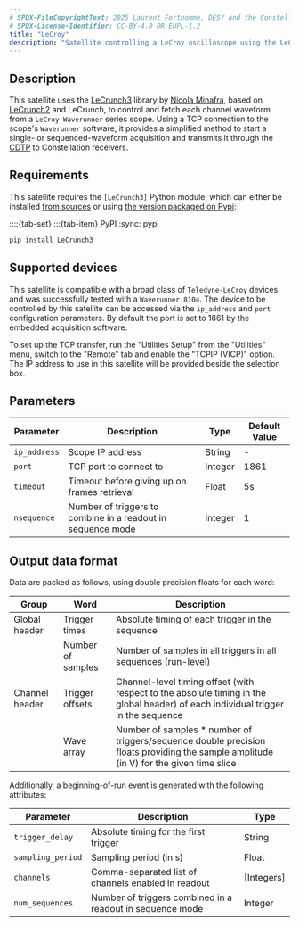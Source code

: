 ```yaml
---
# SPDX-FileCopyrightText: 2025 Laurent Forthomme, DESY and the Constellation authors
# SPDX-License-Identifier: CC-BY-4.0 OR EUPL-1.2
title: "LeCroy"
description: "Satellite controlling a LeCroy oscilloscope using the LeCrunch library"
---
```


## Description

This satellite uses the [LeCrunch3](https://github.com/nminafra/LeCrunch3) library by [Nicola Minafra](https://github.com/nminafra),
based on [LeCrunch2](https://github.com/BenLand100/LeCrunch2) and LeCrunch, to control and fetch each channel waveform from a `LeCroy Waverunner` series scope.
Using a TCP connection to the scope's `Waverunner` software, it provides a simplified method to start a single- or sequenced-waveform acquisition
and transmits it through the [CDTP](https://constellation.pages.desy.de/protocols/cdtp.html) to Constellation receivers.

## Requirements

This satellite requires the `[LeCrunch3]` Python module, which can either be installed [from sources](https://github.com/nminafra/LeCrunch3)
or using [the version packaged on Pypi](https://pypi.org/project/LeCrunch3/):

::::{tab-set}
:::{tab-item} PyPI
:sync: pypi

```sh
pip install LeCrunch3
```


## Supported devices

This satellite is compatible with a broad class of `Teledyne-LeCroy` devices, and was successfully tested with a `Waverunner 8104`.
The device to be controlled by this satellite can be accessed via the `ip_address` and `port` configuration parameters.
By default the port is set to 1861 by the embedded acquisition software.

To set up the TCP transfer, run the "Utilities Setup" from the "Utilities" menu, switch to the "Remote" tab and enable the "TCPIP (VICP)" option.
The IP address to use in this satellite will be provided beside the selection box.

## Parameters

| Parameter | Description | Type | Default Value |
|-----------|-------------|------|---------------|
| `ip_address` | Scope IP address | String | - |
| `port` | TCP port to connect to | Integer | 1861 |
| `timeout` | Timeout before giving up on frames retrieval | Float | 5s |
| `nsequence` | Number of triggers to combine in a readout in sequence mode | Integer | 1 |

## Output data format

Data are packed as follows, using double precision floats for each word:

| Group | Word | Description |
|-------|------|-------------|
| Global header | Trigger times | Absolute timing of each trigger in the sequence |
|| Number of samples | Number of samples in all triggers in all sequences (run-level) |
| Channel header | Trigger offsets | Channel-level timing offset (with respect to the absolute timing in the global header) of each individual trigger in the sequence |
|| Wave array | Number of samples * number of triggers/sequence double precision floats providing the sample amplitude (in V) for the given time slice |

Additionally, a beginning-of-run event is generated with the following attributes:

| Parameter | Description | Type |
|-----------|-------------|------|
| `trigger_delay` | Absolute timing for the first trigger | String |
| `sampling_period` | Sampling period (in s) | Float |
| `channels` | Comma-separated list of channels enabled in readout | [Integers] |
| `num_sequences` | Number of triggers combined in a readout in sequence mode | Integer |
